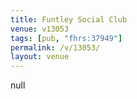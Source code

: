 ```yaml
---
title: Funtley Social Club
venue: v13053
tags: [pub, "fhrs:37949"]
permalink: /v/13053/
layout: venue
---
```

null